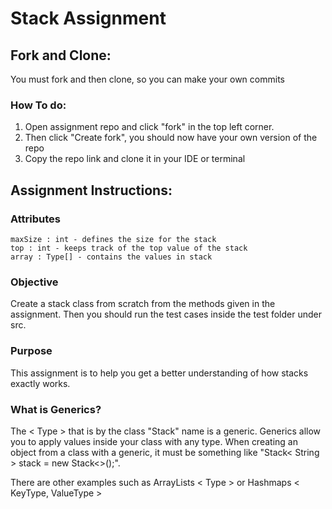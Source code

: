 # Stack Assignment

## Fork and Clone:

You must fork and then clone, so you can make your own commits

### How To do:

1. Open assignment repo and click "fork" in the top left corner.
2. Then click "Create fork", you should now have your own version of the repo
3. Copy the repo link and clone it in your IDE or terminal

## Assignment Instructions:

### Attributes
 ```
 maxSize : int - defines the size for the stack
 top : int - keeps track of the top value of the stack
 array : Type[] - contains the values in stack
 ```
### Objective

Create a stack class from scratch from the methods given in the assignment. Then you should run the test cases inside the test folder under src.

### Purpose

This assignment is to help you get a better understanding of how stacks exactly works.

### What is Generics?

The < Type > that is by the class "Stack" name is a generic. Generics allow  you to apply values inside your class with any type. When creating an object from a class with a generic, it must be something like "Stack< String > stack = new Stack<>();". 

There are other examples such as ArrayLists < Type > or Hashmaps < KeyType, ValueType >